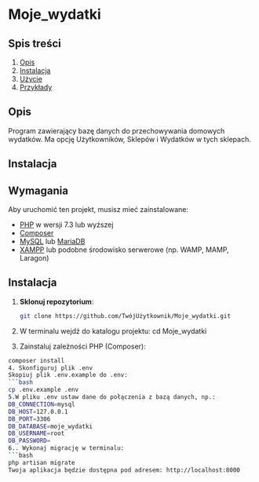 # Moje_wydatki

## Spis treści
1. [Opis](#opis)
2. [Instalacja](#instalacja)
3. [Użycie](#użycie)
4. [Przykłady](#przykłady)


## Opis

Program zawierający bazę danych do przechowywania domowych wydatków. Ma opcję Użytkowników, Sklepów i Wydatków w tych sklepach. 

## Instalacja



## Wymagania

Aby uruchomić ten projekt, musisz mieć zainstalowane:

- [PHP](https://www.php.net/) w wersji 7.3 lub wyższej
- [Composer](https://getcomposer.org/)
- [MySQL](https://www.mysql.com/) lub [MariaDB](https://mariadb.org/)
- [XAMPP](https://www.apachefriends.org/index.html) lub podobne środowisko serwerowe (np. WAMP, MAMP, Laragon)

## Instalacja

1. **Sklonuj repozytorium**:

   ```bash
   git clone https://github.com/TwójUżytkownik/Moje_wydatki.git
2. W terminalu wejdź do katalogu projektu: cd Moje_wydatki

3. Zainstaluj zależności PHP (Composer):
```bash
composer install
4. Skonfiguruj plik .env
Skopiuj plik .env.example do .env:
```bash
cp .env.example .env
5.W pliku .env ustaw dane do połączenia z bazą danych, np.:
DB_CONNECTION=mysql
DB_HOST=127.0.0.1
DB_PORT=3306
DB_DATABASE=moje_wydatki
DB_USERNAME=root
DB_PASSWORD=
6.. Wykonaj migrację w terminalu:
```bash
php artisan migrate
Twoja aplikacja będzie dostępna pod adresem: http://localhost:8000




  


